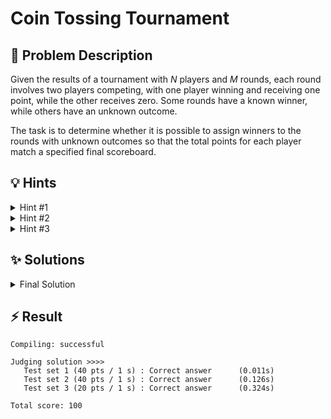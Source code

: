 # Coin Tossing Tournament

## 📝 Problem Description

Given the results of a tournament with $N$ players and $M$ rounds, each round involves two players competing, with one player winning and receiving one point, while the other receives zero. Some rounds have a known winner, while others have an unknown outcome.

The task is to determine whether it is possible to assign winners to the rounds with unknown outcomes so that the total points for each player match a specified final scoreboard.

## 💡 Hints

<details>

<summary>Hint #1</summary>

Try to model the problem as a graph. Each game connects exactly two players, and each player can participate in multiple games. If you draw a node for each player and a node for each game, what kind of graph structure do you get?

</details>

<details>

<summary>Hint #2</summary>

This problem is well-suited for a flow-based approach. Imagine a source node that "generates" points, which must flow through the games and then to the players, finally reaching a sink. How could you use flow to model the assignment of points from games to players, and ensure that each player receives their required score?

</details>

<details>

<summary>Hint #3</summary>

To construct the flow network:
 - Add a source node and a sink node.
 - For each game, add a node and connect the source to each game node with capacity 1 (each game gives one point).
 - For each game with a known outcome, connect the game node to the winner's player node with capacity 1. For unknown outcomes, connect the game node to both involved players with capacity 1 each.
 - For each player, connect their node to the sink with capacity equal to their required final score.
This setup ensures that the flow models the assignment of points and respects all constraints.

</details>

## ✨ Solutions

<details>

<summary>Final Solution</summary>

This problem can be solved by modeling it as a **maximum flow problem** in a **bipartite graph**. We can construct a flow network where the "flow" represents the points awarded in the tournament. The goal is to see if we can push a total flow equal to the number of games, $M$, from a source to a sink while respecting all constraints.

Pushing a flow of $M$ through the constructed network will mean that every point from each game has been successfully assigned to a player in such a way that all the constraints are satisfied. Specifically, it ensures that each game awards exactly one point, and each player receives exactly their target score. Therefore, if the maximum flow equals $M$, it is possible to realize the given scoreboard.

### Graph Construction

We build a directed graph with a source vertex `source`, a sink vertex `sink`, a set of nodes representing the games, and a set of nodes representing the players.

1.  **Nodes:**
    *   A single **source** node and a single **sink** node.
    *   $M$ nodes, one for each game played.
    *   $N$ nodes, one for each player.

2.  **Edges and Capacities:**
    *   **From Source to Games:** For each of the $M$ game nodes, we add an edge from the `source` to the game node. Each of these edges has a **capacity of 1**. This represents that each game generates exactly one point to be distributed.
    *   **From Games to Players:** The connections from game nodes to player nodes depend on the outcome of the round.
        *   If player $a$ **won** (outcome `c=1`): We add an edge from the corresponding game node to player $a$'s node with **capacity 1**. The point from this game *must* go to player $a$.
        *   If player $b$ **won** (outcome `c=2`): We add an edge from the game node to player $b$'s node with **capacity 1**. The point *must* go to player $b$.
        *   If the outcome is **unknown** (outcome `c=0`): We add two edges from the game node: one to player $a$'s node and one to player $b$'s node. Both edges have a **capacity of 1**. This models the choice: the single point (flow) from the game can be routed to *either* player $a$ or player $b$, but not both, because the incoming flow to the game node is only 1.
    *   **From Players to Sink:** For each player $i$, we add an edge from their node to the `sink` node. The capacity of this edge is set to their target score, $s_i$. This enforces the constraint that player $i$ cannot receive more points than their final score on the given scoreboard.

### Verification Logic

After constructing the network, we can determine if the scoreboard is achievable by checking two conditions:

1.  **Conservation of Points:** A basic sanity check is that the sum of all scores on the scoreboard, $\sum s_i$, must equal the total number of games, $M$. If `score_sum != M`, it's impossible to achieve the scoreboard because the total number of points awarded does not match the total points required.

2.  **Maximum Flow:** We calculate the maximum flow from the `source` to the `sink` in our constructed network.
    *   If the max flow is equal to $M$ (and also equal to `score_sum`), it means that a valid assignment of points exists. We were able to successfully route all $M$ points from the games to the players in a way that respects every player's target score.
    *   If the max flow is less than $M$, it means it's impossible to satisfy all constraints simultaneously. Even though the total points might sum up correctly, there is no way to distribute them from the specific games to the specific players to match the target scores. This indicates a bottleneck somewhere in the network, meaning the scoreboard is unachievable.

In summary, the problem is solvable if and only if `score_sum == M` and `max_flow == M`.

### Code
```cpp
#include<iostream>

#include <boost/graph/adjacency_list.hpp>
#include <boost/graph/push_relabel_max_flow.hpp>

using traits = boost::adjacency_list_traits<boost::vecS, boost::vecS, boost::directedS>;
using graph = boost::adjacency_list<boost::vecS, 
                                    boost::vecS, 
                                    boost::directedS, 
                                    boost::no_property,
                                    boost::property<boost::edge_capacity_t, long,
                                                    boost::property<boost::edge_residual_capacity_t, long,
                                                                    boost::property<boost::edge_reverse_t, traits::edge_descriptor>>>>;
using vertex_desc = traits::vertex_descriptor;
using edge_desc = traits::edge_descriptor;


class edge_adder {
  graph &G;
  
  public:
    explicit edge_adder(graph &G) : G(G) {}
    
    void add_edge(int from, int to, long capacity) {
      auto c_map = boost::get(boost::edge_capacity, G);
      auto r_map = boost::get(boost::edge_reverse, G);
      const auto e = boost::add_edge(from, to, G).first;
      const auto rev_e = boost::add_edge(to, from, G).first;
      c_map[e] = capacity;
      c_map[rev_e] = 0; // reverse edge has no capacity!
      r_map[e] = rev_e;
      r_map[rev_e] = e;
    }
};

void solve() {
  // ===== READ INPUT & BUILD GRAPH =====
  int n, m; std:: cin >> n >> m;
  int score_sum = 0;
  
  // 0  to      n - 1 -> Players
  // n  to  n + m - 1 -> Games
  graph G(n + m); 
  edge_adder adder(G);
  
  const vertex_desc v_source = boost::add_vertex(G);
  const vertex_desc v_sink = boost::add_vertex(G);
  
  // Connect Source -> Games and Games -> Players
  for(int i = 0; i < m; ++i) {
    // Each game gives 1 point -> Connect source to game with capacity 1
    adder.add_edge(v_source, n + i, 1);
    
    // Connect Game to Players depending on outcome
    int a, b, c; std::cin >> a >> b >> c;
    
    if(c == 1) {         // Player a wins -> Connect to a
      adder.add_edge(n + i, a, 1);
    } else if (c == 2) { // Player b wins -> Connect to b
      adder.add_edge(n + i, b, 1);
    } else {             // Don't know -> Connect to both
      adder.add_edge(n + i, a, 1);
      adder.add_edge(n + i, b, 1);
    }
  }
  
  // Connect Players -> Sink
  for(int i = 0; i < n; ++i) {
    int s; std::cin >> s;
    score_sum += s;
    
    adder.add_edge(i, v_sink, s);
  }
  
  // ===== CALCULATE MAX FLOW =====
  int flow = boost::push_relabel_max_flow(G, v_source, v_sink);
  
  // ===== OUTPUT =====
  if(score_sum == m && flow == score_sum) {
    std::cout << "yes" << std::endl;
  } else {
    std::cout << "no" << std::endl;
  }
}

int main() {
  int n_tests; std::cin >> n_tests;
  
  while(n_tests--) {
    solve();
  }
}
```
</details>

## ⚡ Result

```plaintext
Compiling: successful

Judging solution >>>>
   Test set 1 (40 pts / 1 s) : Correct answer      (0.011s)
   Test set 2 (40 pts / 1 s) : Correct answer      (0.126s)
   Test set 3 (20 pts / 1 s) : Correct answer      (0.324s)

Total score: 100
```